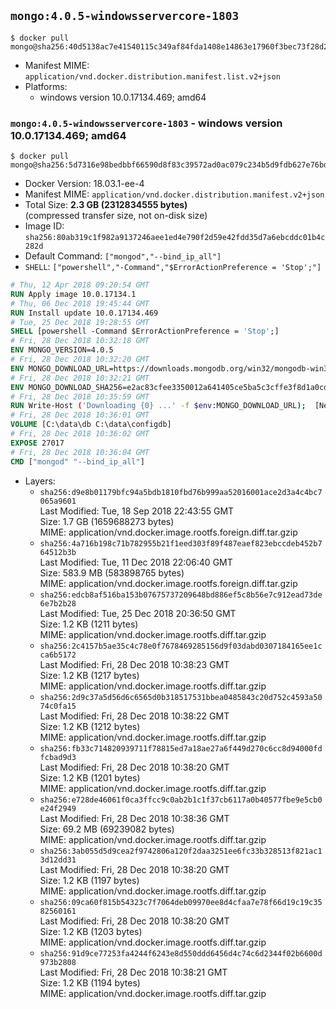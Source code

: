 ## `mongo:4.0.5-windowsservercore-1803`

```console
$ docker pull mongo@sha256:40d5138ac7e41540115c349af84fda1408e14863e17960f3bec73f28d21b76a4
```

-	Manifest MIME: `application/vnd.docker.distribution.manifest.list.v2+json`
-	Platforms:
	-	windows version 10.0.17134.469; amd64

### `mongo:4.0.5-windowsservercore-1803` - windows version 10.0.17134.469; amd64

```console
$ docker pull mongo@sha256:5d7316e98bedbbf66590d8f83c39572ad0ac079c234b5d9fdb627e76bd77bc07
```

-	Docker Version: 18.03.1-ee-4
-	Manifest MIME: `application/vnd.docker.distribution.manifest.v2+json`
-	Total Size: **2.3 GB (2312834555 bytes)**  
	(compressed transfer size, not on-disk size)
-	Image ID: `sha256:80ab319c1f982a9137246aee1ed4e790f2d59e42fdd35d7a6ebcddc01b4c282d`
-	Default Command: `["mongod","--bind_ip_all"]`
-	`SHELL`: `["powershell","-Command","$ErrorActionPreference = 'Stop';"]`

```dockerfile
# Thu, 12 Apr 2018 09:20:54 GMT
RUN Apply image 10.0.17134.1
# Thu, 06 Dec 2018 19:45:44 GMT
RUN Install update 10.0.17134.469
# Tue, 25 Dec 2018 19:28:55 GMT
SHELL [powershell -Command $ErrorActionPreference = 'Stop';]
# Fri, 28 Dec 2018 10:32:18 GMT
ENV MONGO_VERSION=4.0.5
# Fri, 28 Dec 2018 10:32:20 GMT
ENV MONGO_DOWNLOAD_URL=https://downloads.mongodb.org/win32/mongodb-win32-x86_64-2008plus-ssl-4.0.5-signed.msi
# Fri, 28 Dec 2018 10:32:21 GMT
ENV MONGO_DOWNLOAD_SHA256=e2ac83cfee3350012a641405ce5ba5c3cffe3f8d1a0cd5e0eb3e332246a9cc20
# Fri, 28 Dec 2018 10:35:59 GMT
RUN Write-Host ('Downloading {0} ...' -f $env:MONGO_DOWNLOAD_URL); 	[Net.ServicePointManager]::SecurityProtocol = [Net.SecurityProtocolType]::Tls12; 	(New-Object System.Net.WebClient).DownloadFile($env:MONGO_DOWNLOAD_URL, 'mongo.msi'); 		Write-Host ('Verifying sha256 ({0}) ...' -f $env:MONGO_DOWNLOAD_SHA256); 	if ((Get-FileHash mongo.msi -Algorithm sha256).Hash -ne $env:MONGO_DOWNLOAD_SHA256) { 		Write-Host 'FAILED!'; 		exit 1; 	}; 		Write-Host 'Installing ...'; 	Start-Process msiexec -Wait 		-ArgumentList @( 			'/i', 			'mongo.msi', 			'/quiet', 			'/qn', 			'INSTALLLOCATION=C:\mongodb', 			'ADDLOCAL=all' 		); 	$env:PATH = 'C:\mongodb\bin;' + $env:PATH; 	[Environment]::SetEnvironmentVariable('PATH', $env:PATH, [EnvironmentVariableTarget]::Machine); 		Write-Host 'Verifying install ...'; 	Write-Host '  mongo --version'; mongo --version; 	Write-Host '  mongod --version'; mongod --version; 		Write-Host 'Removing ...'; 	Remove-Item C:\mongodb\bin\*.pdb -Force; 	Remove-Item C:\windows\installer\*.msi -Force; 	Remove-Item mongo.msi -Force; 		Write-Host 'Complete.';
# Fri, 28 Dec 2018 10:36:01 GMT
VOLUME [C:\data\db C:\data\configdb]
# Fri, 28 Dec 2018 10:36:02 GMT
EXPOSE 27017
# Fri, 28 Dec 2018 10:36:04 GMT
CMD ["mongod" "--bind_ip_all"]
```

-	Layers:
	-	`sha256:d9e8b01179bfc94a5bdb1810fbd76b999aa52016001ace2d3a4c4bc7065a9601`  
		Last Modified: Tue, 18 Sep 2018 22:43:55 GMT  
		Size: 1.7 GB (1659688273 bytes)  
		MIME: application/vnd.docker.image.rootfs.foreign.diff.tar.gzip
	-	`sha256:4a716b198c71b782955b21f1eed303f89f487eaef823ebccdeb452b764512b3b`  
		Last Modified: Tue, 11 Dec 2018 22:06:40 GMT  
		Size: 583.9 MB (583898765 bytes)  
		MIME: application/vnd.docker.image.rootfs.foreign.diff.tar.gzip
	-	`sha256:edcb8af516ba153b07675737209648bd886ef5c8b56e7c912ead73de6e7b2b28`  
		Last Modified: Tue, 25 Dec 2018 20:36:50 GMT  
		Size: 1.2 KB (1211 bytes)  
		MIME: application/vnd.docker.image.rootfs.diff.tar.gzip
	-	`sha256:2c4157b5ae35c4c78e0f7678469285156d9f03dabd0307184165ee1cca6b5172`  
		Last Modified: Fri, 28 Dec 2018 10:38:23 GMT  
		Size: 1.2 KB (1217 bytes)  
		MIME: application/vnd.docker.image.rootfs.diff.tar.gzip
	-	`sha256:2d9c37a5d56d6c6565d0b318517531bbea0485843c20d752c4593a5074c0fa15`  
		Last Modified: Fri, 28 Dec 2018 10:38:22 GMT  
		Size: 1.2 KB (1212 bytes)  
		MIME: application/vnd.docker.image.rootfs.diff.tar.gzip
	-	`sha256:fb33c714820939711f78815ed7a18ae27a6f449d270c6cc8d94000fdfcbad9d3`  
		Last Modified: Fri, 28 Dec 2018 10:38:20 GMT  
		Size: 1.2 KB (1201 bytes)  
		MIME: application/vnd.docker.image.rootfs.diff.tar.gzip
	-	`sha256:e728de46061f0ca3ffcc9c0ab2b1c1f37cb6117a0b40577fbe9e5cb0e24f2949`  
		Last Modified: Fri, 28 Dec 2018 10:38:36 GMT  
		Size: 69.2 MB (69239082 bytes)  
		MIME: application/vnd.docker.image.rootfs.diff.tar.gzip
	-	`sha256:3ab055d5d9cea2f9742806a120f2daa3251ee6fc33b328513f821ac13d12dd31`  
		Last Modified: Fri, 28 Dec 2018 10:38:20 GMT  
		Size: 1.2 KB (1197 bytes)  
		MIME: application/vnd.docker.image.rootfs.diff.tar.gzip
	-	`sha256:09ca60f815b54323c7f7064deb09970ee8d4cfaa7e78f66d19c19c3582560161`  
		Last Modified: Fri, 28 Dec 2018 10:38:20 GMT  
		Size: 1.2 KB (1203 bytes)  
		MIME: application/vnd.docker.image.rootfs.diff.tar.gzip
	-	`sha256:91d9ce77253fa4244f6243e8d550ddd6456d4c74c6d2344f02b6600d973b2808`  
		Last Modified: Fri, 28 Dec 2018 10:38:21 GMT  
		Size: 1.2 KB (1194 bytes)  
		MIME: application/vnd.docker.image.rootfs.diff.tar.gzip
